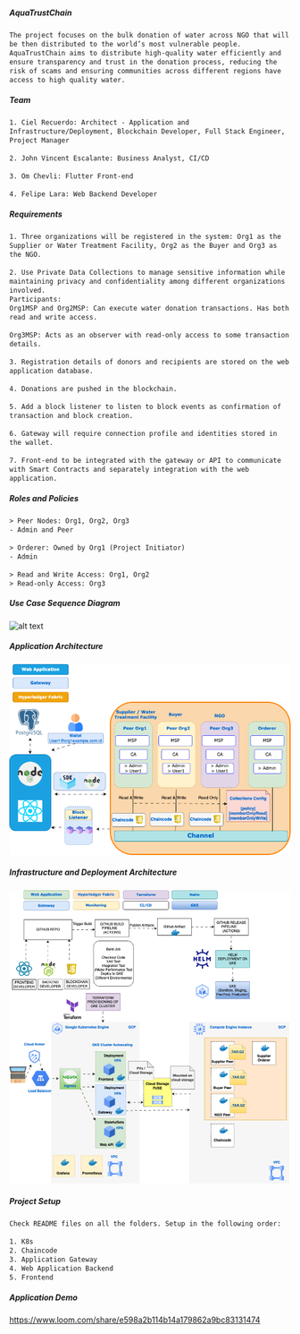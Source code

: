 ##### AquaTrustChain #####
```
The project focuses on the bulk donation of water across NGO that will be then distributed to the world’s most vulnerable people. AquaTrustChain aims to distribute high-quality water efficiently and ensure transparency and trust in the donation process, reducing the risk of scams and ensuring communities across different regions have access to high quality water.
```

##### Team #####
```
1. Ciel Recuerdo: Architect - Application and Infrastructure/Deployment, Blockchain Developer, Full Stack Engineer, Project Manager

2. John Vincent Escalante: Business Analyst, CI/CD

3. Om Chevli: Flutter Front-end

4. Felipe Lara: Web Backend Developer
```

##### Requirements #####
```
1. Three organizations will be registered in the system: Org1 as the Supplier or Water Treatment Facility, Org2 as the Buyer and Org3 as the NGO.

2. Use Private Data Collections to manage sensitive information while maintaining privacy and confidentiality among different organizations involved.
Participants:
Org1MSP and Org2MSP: Can execute water donation transactions. Has both read and write access.

Org3MSP: Acts as an observer with read-only access to some transaction details.

3. Registration details of donors and recipients are stored on the web application database.

4. Donations are pushed in the blockchain.

5. Add a block listener to listen to block events as confirmation of transaction and block creation.

6. Gateway will require connection profile and identities stored in the wallet.

7. Front-end to be integrated with the gateway or API to communicate with Smart Contracts and separately integration with the web application.
```

##### Roles and Policies #####
```
> Peer Nodes: Org1, Org2, Org3
- Admin and Peer

> Orderer: Owned by Org1 (Project Initiator)
- Admin

> Read and Write Access: Org1, Org2 
> Read-only Access: Org3
```

##### Use Case Sequence Diagram #####
![alt text](image-1.png)

##### Application Architecture #####
![alt text](AquatrustChain_Solution_Design.drawio.png)

##### Infrastructure and Deployment Architecture #####
![alt text](<Full Stack Blockchain Architecture REVISED.drawio.png>)

##### Project Setup #####
```
Check README files on all the folders. Setup in the following order:

1. K8s
2. Chaincode
3. Application Gateway
4. Web Application Backend
5. Frontend
```

##### Application Demo #####
https://www.loom.com/share/e598a2b114b14a179862a9bc83131474 



